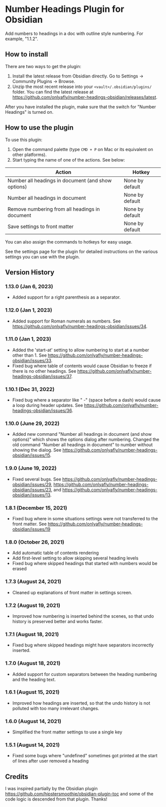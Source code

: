 # Number Headings Plugin for Obsidian

Add numbers to headings in a doc with outline style numbering. For example, "1.1.2".

## How to install

There are two ways to get the plugin:

1. Install the latest release from Obsidian directly. Go to Settings -> Community Plugins -> Browse.
2. Unzip the most recent release into your `<vault>/.obsidian/plugins/` folder. You can find the latest release at <https://github.com/onlyafly/number-headings-obsidian/releases/latest>.

After you have installed the plugin, make sure that the switch for "Number Headings" is turned on.

## How to use the plugin

To use this plugin:

1. Open the command palette (type `CMD + P` on Mac or its equivalent on other platforms).
2. Start typing the name of one of the actions. See below:

| Action                                             | Hotkey          |
| -------------------------------------------------- | --------------- |
| Number all headings in document (and show options) | None by default |
| Number all headings in document                    | None by default |
| Remove numbering from all headings in document     | None by default |
| Save settings to front matter                      | None by default |

You can also assign the commands to hotkeys for easy usage.

See the settings page for the plugin for detailed instructions on the various settings you can use with the plugin.

## Version History

### 1.13.0 (Jan 6, 2023)

* Added support for a right parenthesis as a separator.

### 1.12.0 (Jan 1, 2023)

* Added support for Roman numerals as numbers. See <https://github.com/onlyafly/number-headings-obsidian/issues/34>.

### 1.11.0 (Jan 1, 2023)

* Added the 'start-at' setting to allow numbering to start at a number other than 1. See <https://github.com/onlyafly/number-headings-obsidian/issues/33>.
* Fixed bug where table of contents would cause Obsidian to freeze if there is no other headings. See <https://github.com/onlyafly/number-headings-obsidian/issues/37>.

### 1.10.1 (Dec 31, 2022)

* Fixed bug where a separator like " -" (space before a dash) would cause a loop during header updates. See <https://github.com/onlyafly/number-headings-obsidian/issues/36>.

### 1.10.0 (June 29, 2022)

* Added new command "Number all headings in document (and show options)" which shows the options dialog after numbering. Changed the old command "Number all headings in document" to number without showing the dialog. See <https://github.com/onlyafly/number-headings-obsidian/issues/15>.

### 1.9.0 (June 19, 2022)

* Fixed several bugs. See <https://github.com/onlyafly/number-headings-obsidian/issues/29>, <https://github.com/onlyafly/number-headings-obsidian/issues/23>, and <https://github.com/onlyafly/number-headings-obsidian/issues/13>.

### 1.8.1 (December 15, 2021)

* Fixed bug where in some situations settings were not transferred to the front matter. See <https://github.com/onlyafly/number-headings-obsidian/issues/19>

### 1.8.0 (October 26, 2021)

* Add automatic table of contents rendering
* Add first-level setting to allow skipping several heading levels
* Fixed bug where skipped headings that started with numbers would be erased

### 1.7.3 (August 24, 2021)

* Cleaned up explanations of front matter in settings screen.

### 1.7.2 (August 19, 2021)

* Improved how numbering is inserted behind the scenes, so that undo history is preserved better and works faster.

### 1.7.1 (August 18, 2021)

* Fixed bug where skipped headings might have separators incorrectly inserted.

### 1.7.0 (August 18, 2021)

* Added support for custom separators between the heading numbering and the heading text.

### 1.6.1 (August 15, 2021)

* Improved how headings are inserted, so that the undo history is not polluted with too many irrelevant changes.

### 1.6.0 (August 14, 2021)

* Simplified the front matter settings to use a single key

### 1.5.1 (August 14, 2021)

* Fixed some bugs where "undefined" sometimes got printed at the start of lines after user removed a heading

## Credits

I was inspired partially by the Obsidian plugin <https://github.com/hipstersmoothie/obsidian-plugin-toc> and some of the code logic is descended from that plugin. Thanks!
